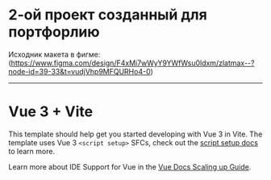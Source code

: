 # 2-ой проект созданный для портфорлию

Исходник макета в фигме: (https://www.figma.com/design/F4xMi7wWyY9YWfWsu0ldxm/zlatmax--?node-id=39-33&t=vudjVhp9MFQURHo4-0)

---

# Vue 3 + Vite

This template should help get you started developing with Vue 3 in Vite. The template uses Vue 3 `<script setup>` SFCs, check out the [script setup docs](https://v3.vuejs.org/api/sfc-script-setup.html#sfc-script-setup) to learn more.

Learn more about IDE Support for Vue in the [Vue Docs Scaling up Guide](https://vuejs.org/guide/scaling-up/tooling.html#ide-support).
